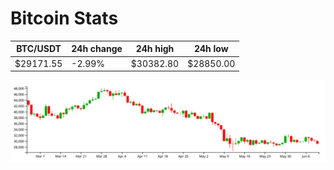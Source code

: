 # Bitcoin Stats

BTC/USDT|24h change|24h high|24h low|
|---|---|---|---|
|$29171.55|-2.99%|$30382.80|$28850.00|

<img src="./chart.svg">
